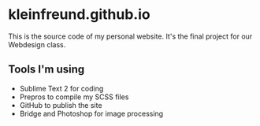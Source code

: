 # kleinfreund.github.io

This is the source code of my personal website. It's the final project for our Webdesign class.

## Tools I'm using

* Sublime Text 2 for coding
* Prepros to compile my SCSS files
* GitHub to publish the site
* Bridge and Photoshop for image processing
